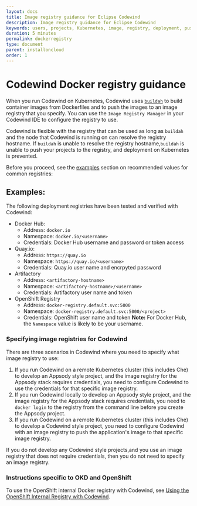 ```yaml
---
layout: docs
title: Image registry guidance for Eclipse Codewind
description: Image registry guidance for Eclipse Codewind
keywords: users, projects, Kubernetes, image, registry, deployment, push
duration: 5 minutes
permalink: dockerregistry
type: document
parent: installoncloud
order: 1
---
```

# Codewind Docker registry guidance
When you run Codewind on Kubernetes, Codewind uses [`buildah`](https://github.com/containers/buildah) to build container images from Dockerfiles and to push the images to an image registry that you specify. You can use the `Image Registry Manager` in your Codewind IDE to configure the registry to use. 

Codewind is flexible with the registry that can be used as long as `buildah` and the node that Codewind is running on can resolve the registry hostname. If `buildah` is unable to resolve the registry hostname,`buildah` is unable to push your projects to the registry, and deployment on Kubernetes is prevented.

Before you proceed, see the [examples](#examples) section on recommended values for common registries:

## Examples:
The following deployment registries have been tested and verified with Codewind:
- Docker Hub:
    - Address: `docker.io`
    - Namespace: `docker.io/<username>`
    - Credentials: Docker Hub username and password or token access
- Quay.io:
    - Address: `https://quay.io`
    - Namespace: `https://quay.io/<username>`
    - Credentials: Quay.io user name and encrpyted password
- Artifactory
    - Address: `<artifactory-hostname>`
    - Namespace: `<artifactory-hostname>/<username>`
    - Credentials: Artifactory user name and token
- OpenShift Registry
    - Address: `docker-registry.default.svc:5000`
    - Namespace: `docker-registry.default.svc:5000/<project>`
    - Credentials: OpenShift user name and token
**Note:** For Docker Hub, the `Namespace` value is likely to be your username. 

### Specifying image registries for Codewind 
There are three scenarios in Codewind where you need to specify what image registry to use:

1. If you run Codewind on a remote Kubernetes cluster (this includes Che) to develop an Appsody style project, and the image registry for the Appsody stack requires credentials, you need to configure Codewind to use the credentials for that specific image registry.
2. If you run Codewind locally to develop an Appsody style project, and the image registry for the Appsody stack requires credentials, you need to `docker login` to the registry from the command line before you create the Appsody project.
3. If you run Codewind on a remote Kubernetes cluster (this includes Che) to develop a Codewind style project, you need to configure Codewind with an image registry to push the application's image to that specific image registry.

If you do not develop any Codewind style projects,and you use an image registry that does not require credentials, then you do not need to specify an image registry. 

### Instructions specific to OKD and OpenShift
To use the OpenShift internal Docker registry with Codewind, see [Using the OpenShift Internal Registry with Codewind](https://www.eclipse.org/codewind/openshiftregistry.html).